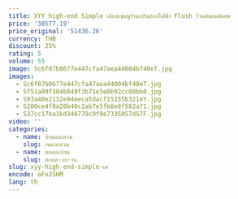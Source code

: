 ```yaml
---
title: XYY high-end Simple เตียงแชมพูร้านเสริมสวยไฟฟ้า Flush ร้านตัดผมพิเศษ
price: '38577.19'
price_original: '51436.26'
currency: THB
discount: 25%
rating: 5
volume: 55
image: Sc6f07b0677e447cfa47aea44004bf40eT.jpg
images:
  - Sc6f07b0677e447cfa47aea44004bf40eT.jpg
  - Sf51a09f304b049f3b71e3e0b92cc80bb0.jpg
  - S93a40e2132e94eeca5dacf15155b321eY.jpg
  - S200ce4f8a28b40c2ab7e5fb8e8f582a71.jpg
  - S37cc17ba1bd346779c9f9e7335057d57F.jpg
video: ''
categories:
  - name: บ้านและสวน
    slug: านและสวน
  - name: ตกแต่งบ้าน
    slug: ตกแต-งบ-าน
slug: xyy-high-end-simple-เต
encode: oFoJSHM
lang: th
---
```

  